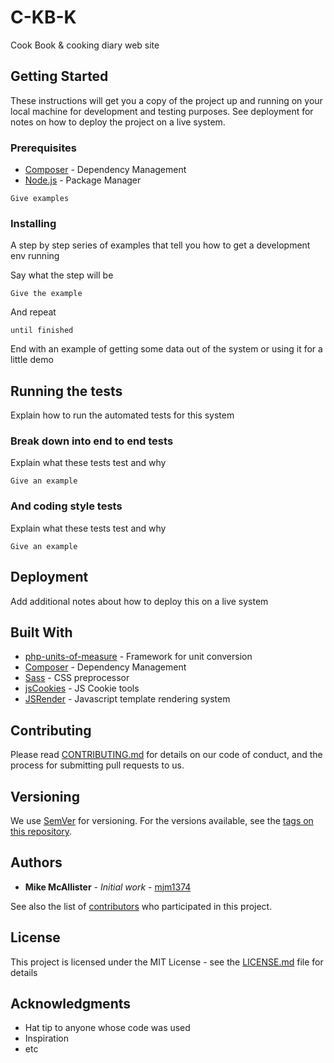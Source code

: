 # 


# C-KB-K

Cook Book & cooking diary web site

## Getting Started

These instructions will get you a copy of the project up and running on your local machine for development and testing purposes. See deployment for notes on how to deploy the project on a live system.

### Prerequisites

* [Composer](https://getcomposer.org) - Dependency Management
* [Node.js](https://nodejs.org/en/) - Package Manager
```
Give examples
```

### Installing

A step by step series of examples that tell you how to get a development env running

Say what the step will be

```
Give the example
```

And repeat

```
until finished
```

End with an example of getting some data out of the system or using it for a little demo

## Running the tests

Explain how to run the automated tests for this system

### Break down into end to end tests

Explain what these tests test and why

```
Give an example
```

### And coding style tests

Explain what these tests test and why

```
Give an example
```

## Deployment

Add additional notes about how to deploy this on a live system

## Built With

* [php-units-of-measure](https://github.com/PhpUnitsOfMeasure/php-units-of-measure) - Framework for unit conversion
* [Composer](https://getcomposer.org) - Dependency Management
* [Sass](http://sass-lang.com/) - CSS preprocessor
* [jsCookies](https://github.com/js-cookie/js-cookie) -  JS Cookie tools
* [JSRender](https://www.jsviews.com/) - Javascript template rendering system

## Contributing

Please read [CONTRIBUTING.md](https://gist.github.com/PurpleBooth/b24679402957c63ec426) for details on our code of conduct, and the process for submitting pull requests to us.

## Versioning

We use [SemVer](http://semver.org/) for versioning. For the versions available, see the [tags on this repository](https://github.com/your/project/tags). 

## Authors

* **Mike McAllister** - *Initial work* - [mjm1374](https://github.com/mjm1374)

See also the list of [contributors](https://github.com/your/project/contributors) who participated in this project.

## License

This project is licensed under the MIT License - see the [LICENSE.md](LICENSE.md) file for details

## Acknowledgments

* Hat tip to anyone whose code was used
* Inspiration
* etc

